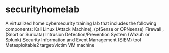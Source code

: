 # securityhomelab
A virtualized home cybersecurity training lab that includes the following components:  Kali Linux (Attack Machine),  (pfSense or OPNsense) Firewall , (Snort or Suricata) Intrusion Detection/Prevention System   (Wazuh or Splunk) Security Information and Event Management (SIEM) tool  Metasploitable2 target/victim VM machine
